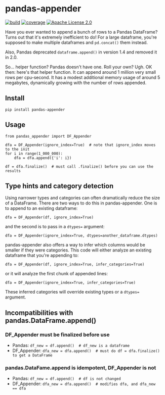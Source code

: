 # pandas-appender

[![build](https://github.com/wumpus/pandas-appender/actions/workflows/ci.yaml/badge.svg)](https://github.com/wumpus/pandas-appender/actions/workflows/ci.yaml)
[![coverage](https://codecov.io/gh/wumpus/pandas-appender/graph/badge.svg?token=NB8V6D5UI2)](https://codecov.io/gh/wumpus/pandas-appender)
[![Apache License 2.0](https://img.shields.io/github/license/wumpus/pandas-appender.svg)](LICENSE)

Have you ever wanted to append a bunch of rows to a Pandas DataFrame?
Turns out that it's extremely inefficient to do! For a large
dataframe, you're supposed to make multiple dataframes and `pd.concat()`
them instead.

Also, Pandas deprecated `dataframe.append()` in version 1.4 and
removed it in 2.0.

So... helper function? Pandas doesn't have one. Roll your own?
Ugh. OK then: here's that helper function. It can append around 1
million very small rows per cpu-second. It has a modest additional
memory usage of around 5 megabytes, dynamically growing with the
number of rows appended.

## Install

`pip install pandas-appender`

## Usage

```
from pandas_appender import DF_Appender

dfa = DF_Appender(ignore_index=True)  # note that ignore_index moves to the init
for i in range(1_000_000):
    dfa = dfa.append({'i': i})

df = dfa.finalize()  # must call .finalize() before you can use the results
```

## Type hints and category detection

Using narrower types and categories can often dramatically reduce the size of a
DataFrame. There are two ways to do this in pandas-appender. One is to
append to an existing dataframe:

```
dfa = DF_Appender(df, ignore_index=True)
```

and the second is to pass in a `dtypes=` argument:

```
dfa = DF_Appender(ignore_index=True, dtypes=another_dataframe.dtypes)
```

pandas-appender also offers a way to infer which columns would be smaller
if they were categories. This code will either analyze an existing dataframe
that you're appending to:
```
dfa = DF_Appender(df, ignore_index=True, infer_categories=True)
```
or it will analyze the first chunk of appended lines:
```
dfa = DF_Appender(ignore_index=True, infer_categories=True)
```
These inferred categories will override existing types or a `dtypes=` argument.

## Incompatibilities with pandas.DataFrame.append()

### DF_Appender must be finalized before use

* Pandas: `df_new = df.append()  # df_new is a dataframe`
* DF_Appender: `dfa_new = dfa.append()  # must do df = dfa.finalize() to get a DataFrame`

### pandas.DataFame.append is idempotent, DF_Appender is not

* Pandas: `df_new = df.append()  # df is not changed`
* DF_Appender: `dfa_new = dfa.append()  # modifies dfa, and dfa_new == dfa`
